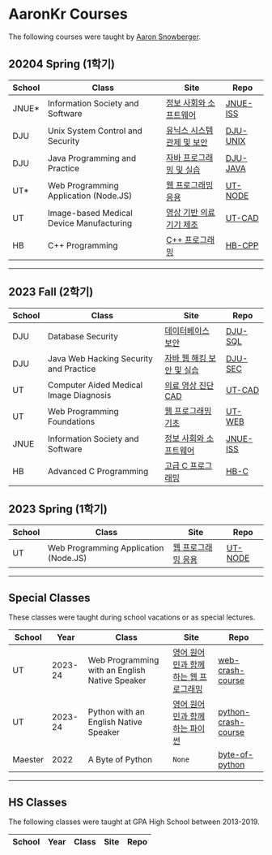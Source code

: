 # AaronKr Courses

The following courses were taught by [Aaron Snowberger](https://aaron.kr).

## 20204 Spring (1학기)

| School | Class | Site | Repo |
| ------ | ----- | ---- | ---- |
| JNUE*  | Information Society and Software | [정보 사회와 소프트웨어](https://2023-aaronkr.github.io/jnue-iss) | [JNUE-ISS](https://github.com/2023-aaronkr/jnue-iss) |
| DJU    | Unix System Control and Security | [유닉스 시스템 관제 및 보안](https://aaronkr-courses.github.io/dju-unix) | [DJU-UNIX](https://github.com/aaronkr-courses/dju-unix) |
| DJU    | Java Programming and Practice | [자바 프로그래밍 및 실습](https://aaronkr-courses.github.io/dju-java) | [DJU-JAVA](https://github.com/aaronkr-courses/dju-java) |
| UT*    | Web Programming Application (Node.JS) | [웹 프로그래밍 응용](https://aaronkr-courses.github.io/ut-node) | [UT-NODE](https://github.com/aaronkr-courses/ut-node) |
| UT     | Image-based Medical Device Manufacturing | [영상 기반 의료 기기 제조](https://aaronkr-courses.github.io/ut-imd) | [UT-CAD](https://github.com/aaronkr-courses/ut-imd) |
| HB     | C++ Programming | [C++ 프로그래밍](https://aaronkr-courses.github.io/hb-cpp) | [HB-CPP](https://github.com/aaronkr-courses/hb-cpp) |

---

## 2023 Fall (2학기)

| School | Class | Site | Repo |
| ------ | ----- | ---- | ---- |
| DJU    | Database Security | [데이터베이스 보안](https://2023-aaronkr.github.io/dju-sql) | [DJU-SQL](https://github.com/2023-aaronkr/dju-sql) |
| DJU    | Java Web Hacking Security and Practice | [자바 웹 해킹 보안 및 실습](https://2023-aaronkr.github.io/dju-sec) | [DJU-SEC](https://github.com/2023-aaronkr/dju-sec) |
| UT     | Computer Aided Medical Image Diagnosis | [의료 영상 진단 CAD](https://2023-aaronkr.github.io/ut-cad) | [UT-CAD](https://github.com/2023-aaronkr/ut-cad) |
| UT     | Web Programming Foundations | [웹 프로그래밍 기초](https://2023-aaronkr.github.io/ut-web) | [UT-WEB](https://github.com/2023-aaronkr/ut-web) |
| JNUE   | Information Society and Software | [정보 사회와 소프트웨어](https://2023-aaronkr.github.io/jnue-iss) | [JNUE-ISS](https://github.com/2023-aaronkr/jnue-iss) |
| HB     | Advanced C Programming | [고급 C 프로그래밍](https://2023-aaronkr.github.io/hb-c) | [HB-C](https://github.com/2023-aaronkr/hb-c) |

## 2023 Spring (1학기)

| School | Class | Site | Repo |
| ------ | ----- | ---- | ---- |
| UT     | Web Programming Application (Node.JS) | [웹 프로그래밍 응용](https://ut-nodejs.github.io/) | [UT-NODE](https://github.com/ut-nodejs/ut-nodejs.github.io) | 

---

## Special Classes

These classes were taught during school vacations or as special lectures.

| School | Year | Class | Site | Repo |
| ------ | ---- | ----- | ---- | ---- |
| UT     | 2023-24 | Web Programming with an English Native Speaker | [영어 원어민과 함께 하는 웹 프로그래밍](https://2023-aaronkr.github.io/web-crash-course) | [web-crash-course](https://github.com/2023-aaronkr/web-crash-course) |
| UT     | 2023-24 | Python with an English Native Speaker | [영어 원어민과 함께 하는 파이썬](https://2023-aaronkr.github.io/python-crash-course) | [python-crash-course](https://github.com/2023-aaronkr/python-crash-course) |
| Maester | 2022 | A Byte of Python | `None` | [byte-of-python](https://github.com/jekkilekki/byte-of-python-class) |

---

## HS Classes

The following classes were taught at GPA High School between 2013-2019.

| School | Year | Class | Site | Repo |
| ------ | ---- | ----- | ---- | ---- |
